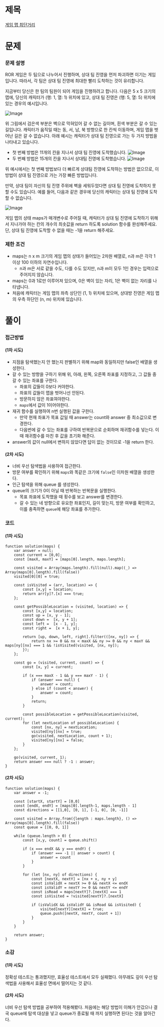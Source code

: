 # 제목

[게임 맵 최단거리](https://school.programmers.co.kr/learn/courses/30/lessons/1844)

# 문제

### 문제 설명

ROR 게임은 두 팀으로 나누어서 진행하며, 상대 팀 진영을 먼저 파괴하면 이기는 게임입니다. 따라서, 각 팀은 상대 팀 진영에 최대한 빨리 도착하는 것이 유리합니다.

지금부터 당신은 한 팀의 팀원이 되어 게임을 진행하려고 합니다. 다음은 5 x 5 크기의 맵에, 당신의 캐릭터가 (행: 1, 열: 1) 위치에 있고, 상대 팀 진영은 (행: 5, 열: 5) 위치에 있는 경우의 예시입니다.

![Image](https://grepp-programmers.s3.ap-northeast-2.amazonaws.com/files/production/dc3a1b49-13d3-4047-b6f8-6cc40b2702a7/%E1%84%8E%E1%85%AC%E1%84%83%E1%85%A1%E1%86%AB%E1%84%80%E1%85%A5%E1%84%85%E1%85%B51_sxuruo.png)

위 그림에서 검은색 부분은 벽으로 막혀있어 갈 수 없는 길이며, 흰색 부분은 갈 수 있는 길입니다. 캐릭터가 움직일 때는 동, 서, 남, 북 방향으로 한 칸씩 이동하며, 게임 맵을 벗어난 길은 갈 수 없습니다.
아래 예시는 캐릭터가 상대 팀 진영으로 가는 두 가지 방법을 나타내고 있습니다.

- 첫 번째 방법은 11개의 칸을 지나서 상대 팀 진영에 도착했습니다.
  ![Image](https://grepp-programmers.s3.ap-northeast-2.amazonaws.com/files/production/9d909e5a-ca95-4088-9df9-d84cb804b2b0/%E1%84%8E%E1%85%AC%E1%84%83%E1%85%A1%E1%86%AB%E1%84%80%E1%85%A5%E1%84%85%E1%85%B52_hnjd3b.png)
- 두 번째 방법은 15개의 칸을 지나서 상대팀 진영에 도착했습니다.
  ![Image](https://grepp-programmers.s3.ap-northeast-2.amazonaws.com/files/production/4b7cd629-a3c2-4e02-b748-a707211131de/%E1%84%8E%E1%85%AC%E1%84%83%E1%85%A1%E1%86%AB%E1%84%80%E1%85%A5%E1%84%85%E1%85%B53_ntxygd.png)

위 예시에서는 첫 번째 방법보다 더 빠르게 상대팀 진영에 도착하는 방법은 없으므로, 이 방법이 상대 팀 진영으로 가는 가장 빠른 방법입니다.

만약, 상대 팀이 자신의 팀 진영 주위에 벽을 세워두었다면 상대 팀 진영에 도착하지 못할 수도 있습니다. 예를 들어, 다음과 같은 경우에 당신의 캐릭터는 상대 팀 진영에 도착할 수 없습니다.

![Image](https://grepp-programmers.s3.ap-northeast-2.amazonaws.com/files/production/d963b4bd-12e5-45da-9ca7-549e453d58a9/%E1%84%8E%E1%85%AC%E1%84%83%E1%85%A1%E1%86%AB%E1%84%80%E1%85%A5%E1%84%85%E1%85%B54_of9xfg.png)

게임 맵의 상태 maps가 매개변수로 주어질 때, 캐릭터가 상대 팀 진영에 도착하기 위해서 지나가야 하는 칸의 개수의 최솟값을 return 하도록 solution 함수를 완성해주세요. 단, 상대 팀 진영에 도착할 수 없을 때는 -1을 return 해주세요.

### 제한 조건

- maps는 n x m 크기의 게임 맵의 상태가 들어있는 2차원 배열로, n과 m은 각각 1 이상 100 이하의 자연수입니다.
  - n과 m은 서로 같을 수도, 다를 수도 있지만, n과 m이 모두 1인 경우는 입력으로 주어지지 않습니다.
- maps는 0과 1로만 이루어져 있으며, 0은 벽이 있는 자리, 1은 벽이 없는 자리를 나타냅니다.
- 처음에 캐릭터는 게임 맵의 좌측 상단인 (1, 1) 위치에 있으며, 상대방 진영은 게임 맵의 우측 하단인 (n, m) 위치에 있습니다.

# 풀이

### 접근방법

#### (1차 시도)

- 지점을 탐색했는지 안 했는지 판별하기 위해 map와 동일하지만 false인 배열을 생성한다.
- 갈 수 있는 방향을 구하기 위해 위, 아래, 왼쪽, 오른쪽 좌표를 지정하고, 그 값들 중 갈 수 있는 좌표를 구한다.
  - 좌표의 값들이 0보다 커야한다.
  - 좌표의 값들이 맵을 벗어나선 안된다.
  - 방문하지 않은 좌표여야한다.
  - `maps`에서 값이 1이어야한다.
- 재귀 함수를 실행하여 n번 실행된 값을 구한다.
  - 만약 현재 좌표가 목표 값일 때 answer는 count와 answer 중 최소값으로 변경한다.
  - 다음번에 갈 수 있는 좌표를 구하여 반복문으로 순회하며 재귀함수를 넣는다. 이때 재귀함수를 마친 후 값을 초기화 해준다.
- answer의 값이 null에서 변하지 않았다면 답이 없는 것이므로 -1을 return 한다.

#### (2차 시도)

- 너비 우선 탐색법을 사용하여 접근한다.
- 방문 여부를 확인하기 위해 `maps`와 똑같은 크기에 `false`인 이차원 배열을 생성한다.
- 인근 탐색을 위해 queue 를 생성한다.
- queue의 크기가 0이 아닐 때 반복하는 반복문을 실행한다.
  - 목표 좌표에 도착했을 때 횟수를 보고 answer를 변경한다.
  - 갈 수 있는 네 방향으로 유요한 좌표인지, 길이 맞는지, 방문 여부를 확인하고, 이를 충족하면 `queue`에 해당 좌표를 추가한다.

### 코드

#### (1차 시도)

```
function solution(maps) {
    var answer = null;
    const current = [0,0];
    const [maxX, maxY] = [maps[0].length, maps.length];

    const visited = Array(maps.length).fill(null).map((_) => Array(maps[0].length).fill(false))
    visited[0][0] = true;

    const isVisited = (arr, location) => {
        const [x,y] = location;
        return arr[y]?.[x] === true;
    };

    const getPossibleLocation = (visited, location) => {
        const [x,y] = location;
        const up = [x, y - 1];
        const down =  [x, y + 1];
        const left =  [x - 1, y];
        const right =  [x + 1, y];

        return [up, down, left, right].filter(([nx, ny]) => {
            return nx >= 0 && nx < maxX && ny >= 0 && ny < maxY && maps[ny][nx] === 1 && !isVisited(visited, [nx, ny]);
        });
    };

    const go = (visited, current, count) => {
        const [x, y] = current;

        if (x === maxX - 1 && y === maxY - 1) {
            if (answer === null) {
                answer = count;
            } else if (count < answer) {
                answer = count;
            }
            return;
        }

        const possibleLocation = getPossibleLocation(visited, current);
        for (let nextLocation of possibleLocation) {
            const [nx, ny] = nextLocation;
            visited[ny][nx] = true;
            go(visited, nextLocation, count + 1);
            visited[ny][nx] = false;
        }
    };

    go(visited, current, 1);
    return answer === null ? -1 : answer;
}
```

#### (2차 시도)

```
function solution(maps) {
    var answer = -1;

    const [startX, startY] = [0,0]
    const [endX, endY] = [maps[0].length-1, maps.length - 1]
    const directions = [[1,0], [0, 1], [-1, 0], [0, -1]]

    const visited = Array.from({length : maps.length}, () => Array(maps[0].length).fill(false))
    const queue = [[0, 0, 1]]

    while (queue.length > 0) {
        const [x,y, count] = queue.shift()

        if (x === endX && y === endY) {
            if (answer === -1 || answer > count) {
                answer = count
            }
        }

        for (let [nx, ny] of directions) {
            const [nextX, nextY] = [nx + x, ny + y]
            const isValidX = nextX >= 0 && nextX <= endX
            const isValidY = nextY >= 0 && nextY <= endY
            const isRoad = maps[nextY]?.[nextX] === 1
            const isVisited = !visited[nextY]?.[nextX]

            if (isValidX && isValidY && isRoad && isVisited) {
                visited[nextY][nextX] = true;
                queue.push([nextX, nextY, count + 1])
            }
        }
    }

    return answer;
}
```

### 소감

#### (1차 시도)

정확성 테스트는 통과했지만, 효율성 테스트에서 모두 실패했다.
아무래도 깊이 우선 탐색법을 사용해서 효율성 면에서 떨어지는 것 같다.

#### (2차 시도)

너비 우선 탐색 방법을 공부하여 적용해봤다. 처음에는 해당 방법이 이해가 안갔으나 결국 queue에 탐색 대상을 넣고 queue가 종료될 때 까지 실행하면 된다는 것을 알아간다.
